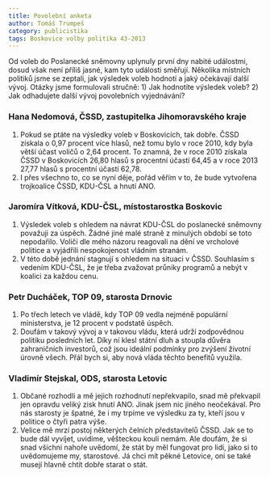 ```yaml
---
title: Povolební anketa
author: Tomáš Trumpeš
category: publicistika
tags: Boskovice volby politika 43-2013
---
```


Od voleb do Poslanecké sněmovny uplynuly první dny nabité událostmi, dosud však není příliš jasné, kam tyto události směřují. Několika místních politiků jsme se zeptali, jak výsledek voleb hodnotí a jaký očekávají další vývoj. Otázky jsme formulovali stručně: 1) Jak hodnotíte výsledek voleb? 2) Jak odhadujete další vývoj povolebních vyjednávání?

### Hana Nedomová, ČSSD, zastupitelka Jihomoravského kraje 

1. Pokud se ptáte na výsledky voleb v Boskovicích, tak dobře. ČSSD získala o 0,97 procent více hlasů, než tomu bylo v roce 2010, kdy byla větší účast voličů o 2,64 procent. To znamná, že v roce 2010 získala ČSSD v Boskovicích 26,80 hlasů s procentní účastí 64,45 a v roce 2013 27,77 hlasů s procentní účastí 62,78.
2. I přes všechno to, co se nyní děje, pořád věřím v to, že bude vytvořena trojkoalice ČSSD, KDU-ČSL a hnutí ANO.

### Jaromíra Vítková, KDU-ČSL, místostarostka Boskovic 

1. Výsledek voleb s ohledem na návrat KDU-ČSL do poslanecké sněmovny považuji za úspěch. Žádné jiné malé straně z minulých období se toto nepodařilo. Voliči dle mého názoru reagovali na dění ve vrcholové politice a vyjádřili nespokojenost vládním stranám.
2. V této době jednání stagnují s ohledem na situaci v ČSSD. Souhlasím s vedením KDU-ČSL, že je třeba zvažovat průniky programů a nebýt v koalici za každou cenu.

### Petr Ducháček, TOP 09, starosta Drnovic 

1. Po třech letech ve vládě, kdy TOP 09 vedla nejméně populární ministerstva, je 12 procent v podstatě úspěch. 
2. Doufám v takový vývoj a v takovou vládu, která udrží zodpovědnou politiku posledních let. Díky ní klesl státní dluh a stoupla důvěra zahraničních investorů, což jsou ideální podmínky pro zvýšení životní úrovně všech. Přál bych si, aby nová vláda těchto benefitů využila.

### Vladimír Stejskal, ODS, starosta Letovic 

1. Občané rozhodli a mě jejich rozhodnutí nepřekvapilo, snad mě překvapil jen opravdu veliký zisk hnutí ANO. Jinak jsem nic jiného neočekával. Pro nás starosty je špatné, že i my trpíme ve výsledku za ty, kteří jsou v politice o čtyři patra výše. 
2. Velice mě mrzí postoj některých čelních představitelů ČSSD. Jak se to bude dál vyvíjet, uvidíme, věšteckou kouli nemám. Ale doufám, že si snad všichni nahoře uvědomí, že stát by měl fungovat pro lidi, jako si to uvědomujeme my, starostové. Já chci mít pěkné Letovice, oni se také musejí hlavně chtít dobře starat o stát.
